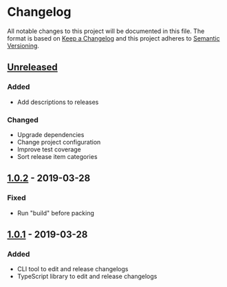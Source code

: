 # Changelog
All notable changes to this project will be documented in this file.
The format is based on [Keep a Changelog](http://keepachangelog.com/en/1.0.0/)
and this project adheres to [Semantic Versioning](http://semver.org/spec/v2.0.0.html).

## [Unreleased]
### Added
- Add descriptions to releases
### Changed
- Upgrade dependencies
- Change project configuration
- Improve test coverage
- Sort release item categories

## [1.0.2] - 2019-03-28
### Fixed
- Run "build" before packing

## [1.0.1] - 2019-03-28
### Added
- CLI tool to edit and release changelogs
- TypeScript library to edit and release changelogs


[Unreleased]: https://github.com/ksm2/protokollant/compare/v1.0.2...master
[1.0.2]: https://github.com/ksm2/protokollant/compare/v1.0.1...v1.0.2
[1.0.1]: https://github.com/ksm2/protokollant/compare/v1.0.0...v1.0.1
